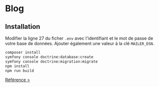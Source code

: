 # Blog

## Installation

Modifier la ligne 27 du ficher `.env` avec l'identifiant et le mot de passe de votre base de données.
Ajouter également une valeur à la clé `MAILER_DSN`.

```bash
composer install
symfony console doctrine:database:create
symfony console doctrine:migration:migrate
npm install
npm run build
```

[Référence >](https://www.youtube.com/playlist?list=PLv4wSD8fD6KKdkubfRsMyCvAtZZ3iM7pU)